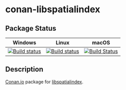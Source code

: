 # conan-libspatialindex

## Package Status

| Windows | Linux | macOS |
|:-------:|:-----:|:-----:|
|[![Build status](https://ci.appveyor.com/api/projects/status/pngmsytc8cs3vwpn/branch/testing%2F1.9.3?svg=true)](https://ci.appveyor.com/project/SpaceIm/conan-libspatialindex)|[![Build status](https://github.com/SpaceIm/conan-libspatialindex/workflows/.github/workflows/conan.yml/badge.svg?branch=testing%2F1.9.3)](https://github.com/SpaceIm/conan-libspatialindex/actions?query=branch%3Atesting%2F1.9.3)|[![Build Status](https://travis-ci.com/SpaceIm/conan-libspatialindex.svg?branch=testing%2F1.9.3)](https://travis-ci.com/SpaceIm/conan-libspatialindex)|

## Description

[Conan.io](https://conan.io) package for [libspatialindex](https://github.com/libspatialindex/libspatialindex).
